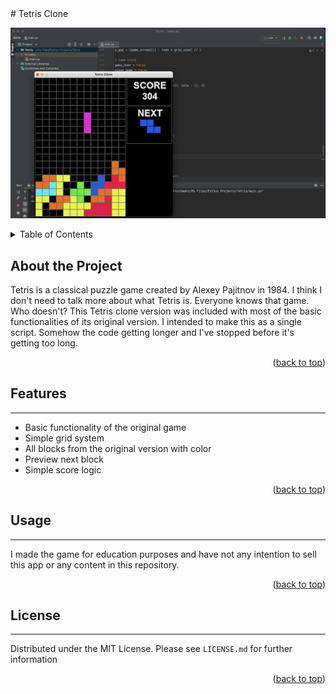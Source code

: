<div id="top"></div>
# Tetris Clone

![image](tetris-preview.png)

<!-- TABLE OF CONTENTS -->
<details>
  <summary>Table of Contents</summary>
  <ol>
    <li>
      <a href="#about-the-project">About the Project</a>
    </li>
    <li><a href="#features">Futures</a></li>
    <li><a href="#usage">Usage</a></li>
    <li><a href="#license">License</a></li>
  </ol>
</details>

<!-- ABOUT THE PROJECT -->
## About the Project
Tetris is a classical puzzle game created by Alexey Pajitnov in 1984. I think I don't need to talk more about what 
Tetris is. Everyone knows that game. Who doesn't? This Tetris clone version was included with most of the basic 
functionalities of its original version. I intended to make this as a single script. Somehow the code getting longer 
and I've stopped before it's getting too long. 

<p align="right">(<a href="#top">back to top</a>)</p>

<!-- FEATURES -->
## Features
___

* Basic functionality of the original game
* Simple grid system
* All blocks from the original version with color
* Preview next block
* Simple score logic

<p align="right">(<a href="#top">back to top</a>)</p>

<!-- USAGE -->
## Usage
___
I made the game for education purposes and have not any intention to sell this app
or any content in this repository. 

<p align="right">(<a href="#top">back to top</a>)</p>

<!-- LICENSE -->
## License
___
Distributed under the MIT License. Please see `LICENSE.md`
for further information

<p align="right">(<a href="#top">back to top</a>)</p>
